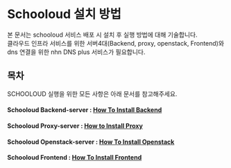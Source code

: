 # Schooloud 설치 방법

본 문서는 schooloud 서비스 배포 시 설치 후 실행 방법에 대해 기술합니다.<br>
클라우드 인프라 서비스를 위한 서버4대(Backend, proxy, openstack, Frontend)와 dns 연결을 위한 nhn DNS plus 서비스가 필요합니다.

## 목차

SCHOOLOUD 실행을 위한 모든 사항은 아래 문서를 참고해주세요.

<h4>Schooloud Backend-server : <a href="Execute_Backend.md">How To Install Backend</a> </h4>
<h4>Schooloud Proxy-server : <a href="Execute_Proxy.md">How to Install Proxy</a></h4>
<h4>Schooloud Openstack-server : <a href="Execute_Openstack.md.md">How To Install Openstack</a></h4>
<h4>Schooloud Frontend : <a href="Execute_Frontend.md">How To Install Frontend</a></h4>
